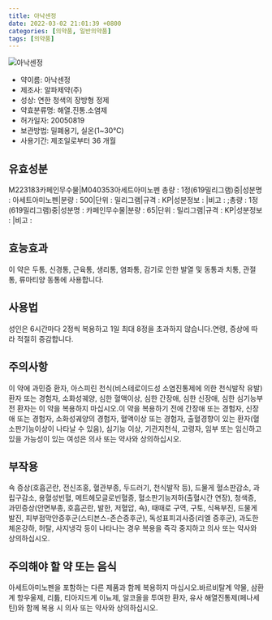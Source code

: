 ```yaml
---
title: 아낙센정
date: 2022-03-02 21:01:39 +0800
categories: [의약품, 일반의약품]
tags: [의약품]
---
```

![아낙센정](https://nedrug.mfds.go.kr/pbp/cmn/itemImageDownload/147428176100000187)

- 약이름: 아낙센정
- 제조사: 알파제약(주)
- 성상: 연한 청색의 장방형 정제
- 약효분류명: 해열.진통.소염제
- 허가일자: 20050819
- 보관방법: 밀폐용기, 실온(1~30℃)
- 사용기간: 제조일로부터 36 개월
## 유효성분
M223183카페인무수물|M040353아세트아미노펜
총량 : 1정(619밀리그램)중|성분명 : 아세트아미노펜|분량 : 500|단위 : 밀리그램|규격 : KP|성분정보 : |비고 : ;총량 : 1정(619밀리그램)중|성분명 : 카페인무수물|분량 : 65|단위 : 밀리그램|규격 : KP|성분정보 : |비고 :
## 효능효과
이 약은 두통, 신경통, 근육통, 생리통, 염좌통, 감기로 인한 발열 및 동통과 치통, 관절통, 류마티양 동통에 사용합니다.
## 사용법
성인은 6시간마다 2정씩 복용하고 1일 최대 8정을 초과하지 않습니다.연령, 증상에 따라 적절히 증감합니다.
## 주의사항
이 약에 과민증 환자, 아스피린 천식(비스테로이드성 소염진통제에 의한 천식발작 유발) 환자 또는 경험자, 소화성궤양, 심한 혈액이상, 심한 간장애, 심한 신장애, 심한 심기능부전 환자는 이 약을 복용하지 마십시오.이 약을 복용하기 전에 간장애 또는 경험자, 신장애 또는 경험자, 소화성궤양의 경험자, 혈액이상 또는 경험자, 출혈경향이 있는 환자(혈소판기능이상이 나타날 수 있음), 심기능 이상, 기관지천식, 고령자, 임부 또는 임신하고 있을 가능성이 있는 여성은 의사 또는 약사와 상의하십시오.
## 부작용
쇽 증상(호흡곤란, 전신조홍, 혈관부종, 두드러기, 천식발작 등), 드물게 혈소판감소, 과립구감소, 용혈성빈혈, 메트헤모글로빈혈증, 혈소판기능저하(출혈시간 연장), 청색증, 과민증상(안면부종, 호흡곤란, 발한, 저혈압, 쇽), 때때로 구역, 구토, 식욕부진, 드물게 발진, 피부점막안증후군(스티븐스-존슨증후군), 독성표피괴사증(리엘 증후군), 과도한 체온강하, 허탈, 사지냉각 등이 나타나는 경우 복용을 즉각 중지하고 의사 또는 약사와 상의하십시오.
## 주의해야 할 약 또는 음식
아세트아미노펜을 포함하는 다른 제품과 함께 복용하지 마십시오.바르비탈계 약물, 삼환계 항우울제, 리튬, 티아지드계 이뇨제, 알코올을 투여한 환자, 유사 해열진통제(페나세틴)와 함께 복용 시 의사 또는 약사와 상의하십시오.
